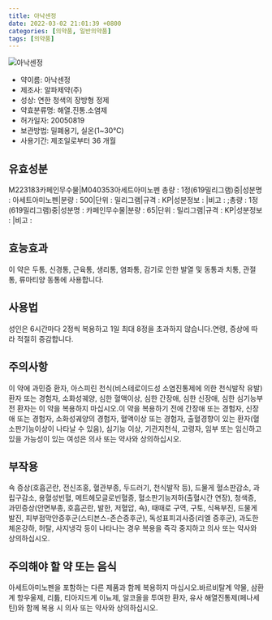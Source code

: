 ```yaml
---
title: 아낙센정
date: 2022-03-02 21:01:39 +0800
categories: [의약품, 일반의약품]
tags: [의약품]
---
```

![아낙센정](https://nedrug.mfds.go.kr/pbp/cmn/itemImageDownload/147428176100000187)

- 약이름: 아낙센정
- 제조사: 알파제약(주)
- 성상: 연한 청색의 장방형 정제
- 약효분류명: 해열.진통.소염제
- 허가일자: 20050819
- 보관방법: 밀폐용기, 실온(1~30℃)
- 사용기간: 제조일로부터 36 개월
## 유효성분
M223183카페인무수물|M040353아세트아미노펜
총량 : 1정(619밀리그램)중|성분명 : 아세트아미노펜|분량 : 500|단위 : 밀리그램|규격 : KP|성분정보 : |비고 : ;총량 : 1정(619밀리그램)중|성분명 : 카페인무수물|분량 : 65|단위 : 밀리그램|규격 : KP|성분정보 : |비고 :
## 효능효과
이 약은 두통, 신경통, 근육통, 생리통, 염좌통, 감기로 인한 발열 및 동통과 치통, 관절통, 류마티양 동통에 사용합니다.
## 사용법
성인은 6시간마다 2정씩 복용하고 1일 최대 8정을 초과하지 않습니다.연령, 증상에 따라 적절히 증감합니다.
## 주의사항
이 약에 과민증 환자, 아스피린 천식(비스테로이드성 소염진통제에 의한 천식발작 유발) 환자 또는 경험자, 소화성궤양, 심한 혈액이상, 심한 간장애, 심한 신장애, 심한 심기능부전 환자는 이 약을 복용하지 마십시오.이 약을 복용하기 전에 간장애 또는 경험자, 신장애 또는 경험자, 소화성궤양의 경험자, 혈액이상 또는 경험자, 출혈경향이 있는 환자(혈소판기능이상이 나타날 수 있음), 심기능 이상, 기관지천식, 고령자, 임부 또는 임신하고 있을 가능성이 있는 여성은 의사 또는 약사와 상의하십시오.
## 부작용
쇽 증상(호흡곤란, 전신조홍, 혈관부종, 두드러기, 천식발작 등), 드물게 혈소판감소, 과립구감소, 용혈성빈혈, 메트헤모글로빈혈증, 혈소판기능저하(출혈시간 연장), 청색증, 과민증상(안면부종, 호흡곤란, 발한, 저혈압, 쇽), 때때로 구역, 구토, 식욕부진, 드물게 발진, 피부점막안증후군(스티븐스-존슨증후군), 독성표피괴사증(리엘 증후군), 과도한 체온강하, 허탈, 사지냉각 등이 나타나는 경우 복용을 즉각 중지하고 의사 또는 약사와 상의하십시오.
## 주의해야 할 약 또는 음식
아세트아미노펜을 포함하는 다른 제품과 함께 복용하지 마십시오.바르비탈계 약물, 삼환계 항우울제, 리튬, 티아지드계 이뇨제, 알코올을 투여한 환자, 유사 해열진통제(페나세틴)와 함께 복용 시 의사 또는 약사와 상의하십시오.
